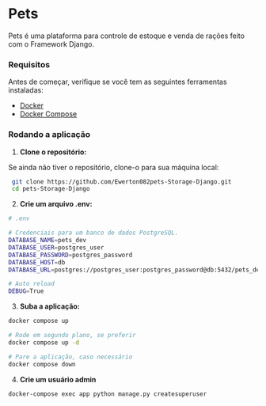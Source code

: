 # Pets

Pets é uma plataforma para controle de estoque e venda de rações feito com o Framework Django.

### Requisitos

Antes de começar, verifique se você tem as seguintes ferramentas instaladas:

- [Docker](https://www.docker.com/get-started)
- [Docker Compose](https://docs.docker.com/compose/install/)

### Rodando a aplicação

1. **Clone o repositório:**

Se ainda não tiver o repositório, clone-o para sua máquina local:

```bash
 git clone https://github.com/Ewerton082pets-Storage-Django.git
 cd pets-Storage-Django
```

2. **Crie um arquivo .env:**

```bash
# .env

# Credenciais para um banco de dados PostgreSQL.
DATABASE_NAME=pets_dev
DATABASE_USER=postgres_user
DATABASE_PASSWORD=postgres_password
DATABASE_HOST=db
DATABASE_URL=postgres://postgres_user:postgres_password@db:5432/pets_dev

# Auto reload
DEBUG=True
```

3. **Suba a aplicação:**

```bash
docker compose up

# Rode em segundo plano, se preferir
docker compose up -d

# Pare a aplicação, caso necessário
docker compose down
```

4. **Crie um usuário admin**

```bash
docker-compose exec app python manage.py createsuperuser
```